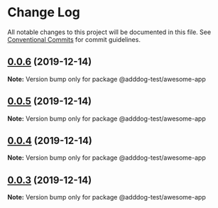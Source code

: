 # Change Log

All notable changes to this project will be documented in this file.
See [Conventional Commits](https://conventionalcommits.org) for commit guidelines.

## [0.0.6](https://samradical/samradical/mono-repo-test/compare/v0.0.5...v0.0.6) (2019-12-14)

**Note:** Version bump only for package @adddog-test/awesome-app





## [0.0.5](https://samradical/samradical/mono-repo-test/compare/v0.0.4...v0.0.5) (2019-12-14)

**Note:** Version bump only for package @adddog-test/awesome-app





## [0.0.4](https://samradical/samradical/mono-repo-test/compare/v0.0.3...v0.0.4) (2019-12-14)

**Note:** Version bump only for package @adddog-test/awesome-app





## [0.0.3](https://samradical/samradical/mono-repo-test/compare/v0.0.2...v0.0.3) (2019-12-14)

**Note:** Version bump only for package @adddog-test/awesome-app
